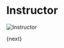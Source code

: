 # Instructor

<img class="screenshot" alt="Instructor" src="/docs/assets/img/schools/setup/instructor.png">

{next}